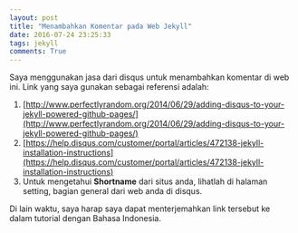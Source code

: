 ```yaml
---
layout: post
title: "Menambahkan Komentar pada Web Jekyll"
date: 2016-07-24 23:25:33
tags: jekyll
comments: True
---
```

Saya menggunakan jasa dari disqus untuk menambahkan komentar di web ini. Link yang saya gunakan sebagai referensi adalah:

1. [http://www.perfectlyrandom.org/2014/06/29/adding-disqus-to-your-jekyll-powered-github-pages/](http://www.perfectlyrandom.org/2014/06/29/adding-disqus-to-your-jekyll-powered-github-pages/)
2. [https://help.disqus.com/customer/portal/articles/472138-jekyll-installation-instructions](https://help.disqus.com/customer/portal/articles/472138-jekyll-installation-instructions)
3. Untuk mengetahui **Shortname** dari situs anda, lihatlah di halaman setting, bagian general dari web anda di disqus.

Di lain waktu, saya harap saya dapat menterjemahkan link tersebut ke dalam tutorial dengan Bahasa Indonesia.
